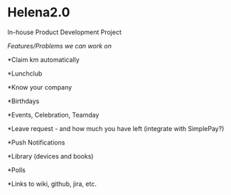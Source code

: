# Helena2.0
In-house Product Development Project

_Features/Problems we can work on_

*Claim km  automatically

*Lunchclub

*Know your company

*Birthdays

*Events, Celebration, Teamday

*Leave request - and how much you have left (integrate with SimplePay?)

*Push Notifications

*Library (devices and books)

*Polls

*Links to wiki, github, jira, etc.

